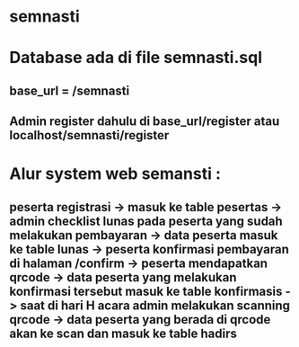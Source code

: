 # semnasti
# Database ada di file semnasti.sql
## base_url = /semnasti
## Admin register dahulu di base_url/register atau localhost/semnasti/register
# Alur system web semansti :
## peserta registrasi -> masuk ke table pesertas -> admin checklist lunas pada peserta yang sudah melakukan pembayaran -> data peserta masuk ke table lunas -> peserta konfirmasi pembayaran di halaman /confirm -> peserta mendapatkan qrcode -> data peserta yang melakukan konfirmasi tersebut masuk ke table konfirmasis -> saat di hari H acara admin melakukan scanning qrcode -> data peserta yang berada di qrcode akan ke scan dan masuk ke table hadirs
